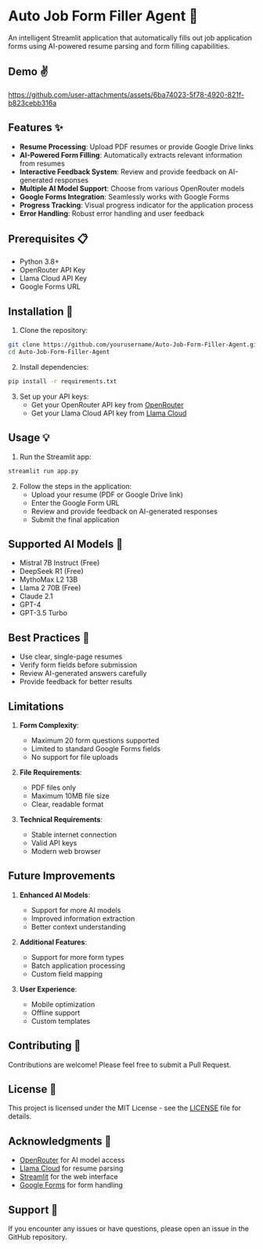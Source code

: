 # Auto Job Form Filler Agent 🤖

An intelligent Streamlit application that automatically fills out job application forms using AI-powered resume parsing and form filling capabilities.

## Demo ✌️

https://github.com/user-attachments/assets/6ba74023-5f78-4920-821f-b823cebb316a



## Features ✨

- **Resume Processing**: Upload PDF resumes or provide Google Drive links
- **AI-Powered Form Filling**: Automatically extracts relevant information from resumes
- **Interactive Feedback System**: Review and provide feedback on AI-generated responses
- **Multiple AI Model Support**: Choose from various OpenRouter models
- **Google Forms Integration**: Seamlessly works with Google Forms
- **Progress Tracking**: Visual progress indicator for the application process
- **Error Handling**: Robust error handling and user feedback

## Prerequisites 📋

- Python 3.8+
- OpenRouter API Key
- Llama Cloud API Key
- Google Forms URL

## Installation 🚀

1. Clone the repository:
```bash
git clone https://github.com/yourusername/Auto-Job-Form-Filler-Agent.git
cd Auto-Job-Form-Filler-Agent
```

2. Install dependencies:
```bash
pip install -r requirements.txt
```

3. Set up your API keys:
   - Get your OpenRouter API key from [OpenRouter](https://openrouter.ai/)
   - Get your Llama Cloud API key from [Llama Cloud](https://cloud.llamaindex.ai/)

## Usage 💡

1. Run the Streamlit app:
```bash
streamlit run app.py
```

2. Follow the steps in the application:
   - Upload your resume (PDF or Google Drive link)
   - Enter the Google Form URL
   - Review and provide feedback on AI-generated responses
   - Submit the final application

## Supported AI Models 🤖

- Mistral 7B Instruct (Free)
- DeepSeek R1 (Free)
- MythoMax L2 13B
- Llama 2 70B (Free)
- Claude 2.1
- GPT-4
- GPT-3.5 Turbo

## Best Practices 📝

- Use clear, single-page resumes
- Verify form fields before submission
- Review AI-generated answers carefully
- Provide feedback for better results

## Limitations

1. **Form Complexity**:
   - Maximum 20 form questions supported
   - Limited to standard Google Forms fields
   - No support for file uploads

2. **File Requirements**:
   - PDF files only
   - Maximum 10MB file size
   - Clear, readable format

3. **Technical Requirements**:
   - Stable internet connection
   - Valid API keys
   - Modern web browser

## Future Improvements

1. **Enhanced AI Models**:
   - Support for more AI models
   - Improved information extraction
   - Better context understanding

2. **Additional Features**:
   - Support for more form types
   - Batch application processing
   - Custom field mapping

3. **User Experience**:
   - Mobile optimization
   - Offline support
   - Custom templates
  

## Contributing 🤝

Contributions are welcome! Please feel free to submit a Pull Request.

## License 📄

This project is licensed under the MIT License - see the [LICENSE](LICENSE) file for details.

## Acknowledgments 🙏

- [OpenRouter](https://openrouter.ai/) for AI model access
- [Llama Cloud](https://cloud.llamaindex.ai/) for resume parsing
- [Streamlit](https://streamlit.io/) for the web interface
- [Google Forms](https://www.google.com/forms/about/) for form handling

## Support 💬

If you encounter any issues or have questions, please open an issue in the GitHub repository.
